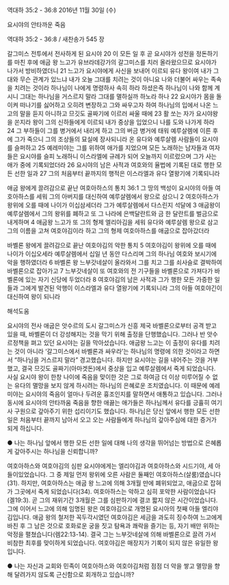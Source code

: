 역대하 35:2 - 36:8 
2016년 11월 30일 (수)

요시야의 안타까운 죽음



역대하 35:2 - 36:8 / 새찬송가 545 장


갈그미스 전투에서 전사하게 된 요시야
20 이 모든 일 후 곧 요시야가 성전을 정돈하기를 마친 후에 애굽 왕 느고가 유브라데강가의 갈그미스를 치러 올라왔으므로 요시야가 나가서 방비하였더니 21 느고가 요시야에게 사신을 보내어 이르되 유다 왕이여 내가 그대와 무슨 관계가 있느냐 내가 오늘 그대를 치려는 것이 아니요 나와 더불어 싸우는 족속을 치려는 것이라 하나님이 나에게 명령하사 속히 하라 하셨은즉 하나님이 나와 함께 계시니 그대는 하나님을 거스르지 말라 그대를 멸하실까 하노라 하나 22 요시야가 몸을 돌이켜 떠나기를 싫어하고 오히려 변장하고 그와 싸우고자 하여 하나님의 입에서 나온 느고의 말을 듣지 아니하고 므깃도 골짜기에 이르러 싸울 때에 23 활 쏘는 자가 요시야왕을 쏜지라 왕이 그의 신하들에게 이르되 내가 중상을 입었으니 나를 도와 나가게 하라 24 그 부하들이 그를 병거에서 내리게 하고 그의 버금 병거에 태워 예루살렘에 이른 후에 그가 죽으니 그의 조상들의 묘실에 장사되니라 온 유다와 예루살렘 사람들이 요시야를 슬퍼하고 25 예레미야는 그를 위하여 애가를 지었으며 모든 노래하는 남자들과 여자들은 요시야를 슬피 노래하니 이스라엘에 규례가 되어 오늘까지 이르렀으며 그가 사는 애가 중에 기록되었더라 26 요시야의 남은 사적과 여호와의 율법에 기록된 대로 행한 모든 선한 일과 27 그의 처음부터 끝까지의 행적은 이스라엘과 유다 열왕기에 기록되니라

애굽 왕에게 끌려감으로 끝난 여호아하스의 통치
36:1 그 땅의 백성이 요시야의 아들 여호아하스를 세워 그의 아버지를 대신하여 예루살렘에서 왕으로 삼으니 2 여호아하스가 왕위에 오를 때에 나이가 이십삼세더라 그가 예루살렘에서 다스린지 석달에 3 애굽왕이 예루살렘에서 그의 왕위를 폐하고 또 그 나라에 은백달란트와 금 한 달란트를 벌금으로 내게하며 4 애굽왕 느고가 또 그의 형제 엘리아김을 세워 유다와 예루살렘 왕으로 삼고 그의 이름을 고쳐 여호야김이라 하고 그의 형제 여호아하스를 애굽으로 잡아갔더라

바벨론 왕에게 끌려감으로 끝난 여호야김의 악한 통치
5 여호야김이 왕위에 오를 때에 나이가 이십오세라 예루살렘에서 십일 년 동안 다스리며 그의 하나님 여호와 보시기에 악을 행하였더라 6 바벨론 왕 느부갓네살이 올라와서 그를 치고 그를 쇠사슬로 결박하여 바벨론으로 잡아가고 7 느부갓네살이 또 여호와의 전 기구들을 바벨론으로 가져다가 바벨론에 있는 자기 신당에 두었더라 8 여호야김의 남은 사적과 그가 행한 모든 가증한 일들과 그에게 발견된 악행이 이스라엘과 유다 열왕기에 기록되니라 그의 아들 여호야긴이 대신하여 왕이 되니라

해석도움





요시야의 전사
애굽은 앗수르의 도시 갈그미스가 신흥 제국 바벨론으로부터 공격 받고 있을 때, 바벨론이 더 강성해지는 것을 막기 위해 출정을 단행했습니다. 그러나 반 앗수르정책을 펴고 있던 요시야는 길을 막아섰습니다. 애굽왕 느고는 이 출정이 유다를 치려는 것이 아니라 ‘갈그미스에서 바벨론과 싸우라’는 하나님의 명령에 의한 것이라고 하면서 “하나님을 거스르지 말라” 경고했습니다. 하지만 요시야는 길을 내어주는 것을 거부했고, 결국 므깃도 골짜기(아마겟돈)에서 중상을 입고 예루살렘에서 죽게 되었습니다. 사실 요시야 왕이 한창 나이에 죽음을 맞이한 것은 그로 하여금 더 이상 미루어질 수 없는 유다의 멸망을 보지 않게 하시려는 하나님의 은혜로운 조치였습니다. 이 때문에 예레미야는 요시야의 죽음이 얼마나 두려운 흉조인지를 말하면서 애통하고 있습니다. 그러나 동시에 요시야의 안타까움 죽음을 향한 애끓는 애가들은 하나님께서 유다를 긍휼히 여기사 구원으로 갚아주기 위한 섭리이기도 했습니다. 하나님은 당신 앞에서 행한 모든 선한 일은 처음부터 끝까지 남아서 오고 오는 사람들에게 하나님의 갚아주심에 대한 증거가 되게 하십니다.

● 나는 하나님 앞에서 행한 모든 선한 일에 대해 나의 생각을 뛰어넘는 방법으로 은혜롭게 갚아주시는 하나님을 신뢰합니까?

여호아하스와 여호야김의 심판
요시야에게는 엘리야김과 여호아하스와 시드기야, 세 아들이있었습니다. 그 중 제일 먼저 왕위에 오른 사람은 둘째인 여호아하스(살룸)였습니다(31). 하지만, 여호아하스는 애굽 왕 느고에 의해 3개월 만에 폐위되었고, 애굽으로 잡혀가 그곳에서 죽게 되었습니다(34). 여호아하스는 악하고 심히 포악한 사람이었습니다(겔19:3). 곧 그의 재위기간 3개월은 그를 심판하기에 결코 짧지 않은 시간이었습니다. 그에 이어서 느고에 의해 임명된 왕은 여호야김으로 개명된 요시아의 첫째 아들 엘리야김입니다. 애굽 왕의 철저한 꼭두각시였던 여호야김은 세금을 과도히 징수하여 느고에게 바친 후 그 남은 것으로 호화로운 궁을 짓고 탐욕과 쾌락을 즐기는 등, 자기 배만 위하는 악정을 펼쳤습니다(렘22:13-14). 결국 그는 느부갓네살에 의해 바벨론으로 끌려 가서 비참한 최후를 맞이하게 되었습니다. 여호야김은 매장지가 기록이 되지 않은 유일한 왕입니다.

● 나는 자신과 교회와 민족이 여호아하스와 여호야김처럼 점점 더 악을 쌓고 멸망을 향해 달려가지 않도록 근신함으로 회개하고 있습니까?